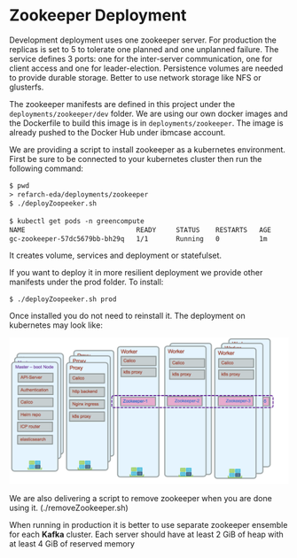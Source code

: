 # Zookeeper Deployment

Development deployment uses one zookeeper server. For production the replicas is set to 5 to tolerate one planned and one unplanned failure. The service defines 3 ports: one for the inter-server communication, one for client access and one for leader-election.
Persistence volumes are needed to provide durable storage. Better to use network storage like NFS or glusterfs.

The zookeeper manifests are defined in this project under the `deployments/zookeeper/dev` folder. We are using our own docker images and the Dockerfile to build this image is in `deployments/zookeeper`. The image is already pushed to the Docker Hub under ibmcase account.

We are providing a script to install zookeeper as a kubernetes environment. First be sure to be connected to your kubernetes cluster then run the following command:
```
$ pwd
> refarch-eda/deployments/zookeeper
$ ./deployZoopeeker.sh

$ kubectl get pods -n greencompute
NAME                            READY     STATUS    RESTARTS   AGE
gc-zookeeper-57dc5679bb-bh29q   1/1       Running   0          1m
```

It creates volume, services and deployment or statefulset.

If you want to deploy it in more resilient deployment we provide other manifests under the prod folder. To install:
```
$ ./deployZoopeeker.sh prod
```

Once installed you do not need to reinstall it. The deployment on kubernetes may look like:

![](../../docs/zookeeper-icp.png)


We are also delivering a script to remove zookeeper when you are done using it. (./removeZookeeper.sh)

 When running in production it is better to use separate zookeeper ensemble for each **Kafka** cluster. Each server should have at least 2 GiB of heap with at least 4 GiB of reserved memory
